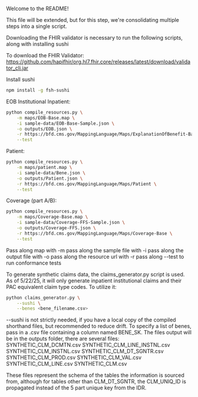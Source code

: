 Welcome to the README!

This file will be extended, but for this step, we're consolidating multiple steps into a single script. 

Downloading the FHIR validator is necessary to run the following scripts, along with installing sushi

To download the FHIR Validator:
https://github.com/hapifhir/org.hl7.fhir.core/releases/latest/download/validator_cli.jar

Install sushi
```sh
npm install -g fsh-sushi
```


EOB Institutional Inpatient:
```sh
python compile_resources.py \
    -m maps/EOB-Base.map \
    -i sample-data/EOB-Base-Sample.json \
    -o outputs/EOB.json \
    -r https://bfd.cms.gov/MappingLanguage/Maps/ExplanationOfBenefit-Base \
    --test
```
Patient:
```sh
python compile_resources.py \
    -m maps/patient.map \
    -i sample-data/Bene.json \
    -o outputs/Patient.json \
    -r https://bfd.cms.gov/MappingLanguage/Maps/Patient \
    --test
```
Coverage (part A/B):
```sh
python compile_resources.py \
    -m maps/Coverage-Base.map \
    -i sample-data/Coverage-FFS-Sample.json \
    -o outputs/Coverage-FFS.json \
    -r https://bfd.cms.gov/MappingLanguage/Maps/Coverage-Base \
    --test
```


Pass along map with -m
pass along the sample file with -i
pass along the output file with -o
pass along the resource url with -r
pass along --test to run conformance tests


To generate synthetic claims data, the claims_generator.py script is used. As of 5/22/25, it will only generate inpatient institutional claims and their PAC equivalent claim type codes. 
To utilize it:
```sh
python claims_generator.py \
    --sushi \
    --benes <bene_filename.csv>
```

--sushi is not strictly needed, if you have a local copy of the compiled shorthand files, but recommended to reduce drift. To specify a list of benes, pass in a .csv file containing a column named BENE_SK. 
The files output will be in the outputs folder, there are several files:
SYNTHETIC_CLM_DCMTN.csv
SYNTHETIC_CLM_LINE_INSTNL.csv
SYNTHETIC_CLM_INSTNL.csv
SYNTHETIC_CLM_DT_SGNTR.csv
SYNTHETIC_CLM_PROD.csv
SYNTHETIC_CLM_VAL.csv
SYNTHETIC_CLM_LINE.csv
SYNTHETIC_CLM.csv

These files represent the schema of the tables the information is sourced from, although for tables other than CLM_DT_SGNTR, the CLM_UNIQ_ID is propagated instead of the 5 part unique key from the IDR.
